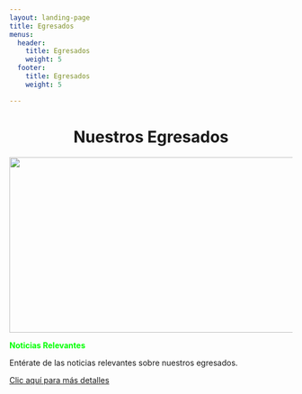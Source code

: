 ```yaml
---
layout: landing-page
title: Egresados
menus:
  header:
    title: Egresados
    weight: 5
  footer:
    title: Egresados
    weight: 5

---
```

<h1 style="text-align: center;">Nuestros Egresados</h1>
<p style="text-align: center;"><img src="https://res.cloudinary.com/duuonteo7/image/upload/v1649077510/1ra%20Graduacion/WhatsApp_Image_2022-01-31_at_8.56.43_AM_4.jpg" alt="" width="800" height="312" /></p>
<p></p>
<p><span style="color: #00ff00;"><strong>Noticias Relevantes</strong><br /></span></p>
<p>Ent&eacute;rate de las noticias relevantes sobre nuestros egresados.</p>
<p><a href="https://institutodelambiente.edu.do/blog/#Egresados" target="_blank" rel="noopener">Clic aqu&iacute; para m&aacute;s detalles</a></p>
<p></p>
<p></p>
<p></p>
